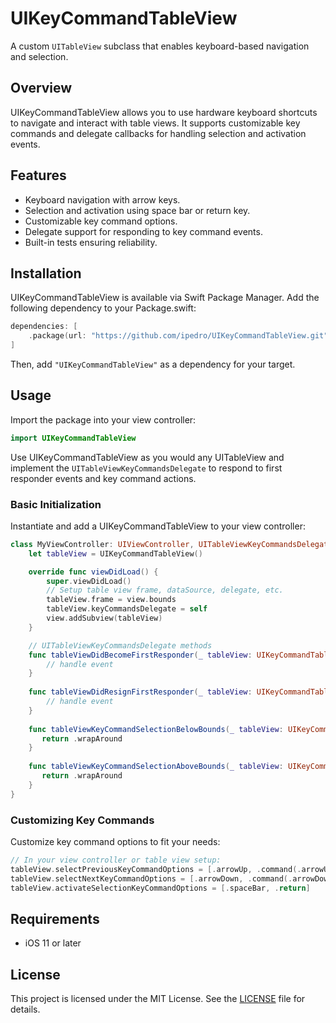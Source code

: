 # UIKeyCommandTableView

A custom `UITableView` subclass that enables keyboard-based navigation and selection.

## Overview

UIKeyCommandTableView allows you to use hardware keyboard shortcuts to navigate and interact with table views. It supports customizable key commands and delegate callbacks for handling selection and activation events.

## Features

- Keyboard navigation with arrow keys.
- Selection and activation using space bar or return key.
- Customizable key command options.
- Delegate support for responding to key command events.
- Built-in tests ensuring reliability.

## Installation

UIKeyCommandTableView is available via Swift Package Manager. Add the following dependency to your Package.swift:

```swift
dependencies: [
    .package(url: "https://github.com/ipedro/UIKeyCommandTableView.git", from: "1.0.0")
]
```

Then, add `"UIKeyCommandTableView"` as a dependency for your target.

## Usage

Import the package into your view controller:

```swift
import UIKeyCommandTableView
```

Use UIKeyCommandTableView as you would any UITableView and implement the `UITableViewKeyCommandsDelegate` to respond to first responder events and key command actions.

### Basic Initialization

Instantiate and add a UIKeyCommandTableView to your view controller:

```swift
class MyViewController: UIViewController, UITableViewKeyCommandsDelegate {
    let tableView = UIKeyCommandTableView()

    override func viewDidLoad() {
        super.viewDidLoad()
        // Setup table view frame, dataSource, delegate, etc.
        tableView.frame = view.bounds
        tableView.keyCommandsDelegate = self
        view.addSubview(tableView)
    }

    // UITableViewKeyCommandsDelegate methods
    func tableViewDidBecomeFirstResponder(_ tableView: UIKeyCommandTableView) { 
        // handle event
    }
    
    func tableViewDidResignFirstResponder(_ tableView: UIKeyCommandTableView) { 
        // handle event
    }
    
    func tableViewKeyCommandSelectionBelowBounds(_ tableView: UIKeyCommandTableView) -> UIKeyCommandTableView.OutOfBoundsBehavior {
       return .wrapAround
    }
    
    func tableViewKeyCommandSelectionAboveBounds(_ tableView: UIKeyCommandTableView) -> UIKeyCommandTableView.OutOfBoundsBehavior {
       return .wrapAround
    }
}
```

### Customizing Key Commands

Customize key command options to fit your needs:

```swift
// In your view controller or table view setup:
tableView.selectPreviousKeyCommandOptions = [.arrowUp, .command(.arrowUp)]
tableView.selectNextKeyCommandOptions = [.arrowDown, .command(.arrowDown)]
tableView.activateSelectionKeyCommandOptions = [.spaceBar, .return]
```

## Requirements

- iOS 11 or later

## License

This project is licensed under the MIT License. See the [LICENSE](LICENSE) file for details.
